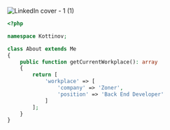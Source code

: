![LinkedIn cover - 1 (1)](https://user-images.githubusercontent.com/76010869/220529401-7994369b-ca11-4b82-b9db-e05a53d90dc0.png)
```php
<?php

namespace Kottinov;

class About extends Me
{
    public function getCurrentWorkplace(): array
    {
        return [
            'workplace' => [
                'company' => 'Zoner',
                'position' => 'Back End Developer'         
            ]
        ];
    }
}
```
